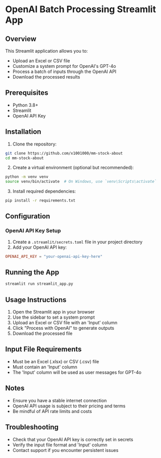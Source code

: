 # OpenAI Batch Processing Streamlit App

## Overview
This Streamlit application allows you to:
- Upload an Excel or CSV file
- Customize a system prompt for OpenAI's GPT-4o
- Process a batch of inputs through the OpenAI API
- Download the processed results

## Prerequisites
- Python 3.8+
- Streamlit
- OpenAI API Key

## Installation

1. Clone the repository:
```bash
git clone https://github.com/x1001000/mm-stock-about
cd mm-stock-about
```

2. Create a virtual environment (optional but recommended):
```bash
python -m venv venv
source venv/bin/activate  # On Windows, use `venv\Scripts\activate`
```

3. Install required dependencies:
```bash
pip install -r requirements.txt
```

## Configuration

### OpenAI API Key Setup
1. Create a `.streamlit/secrets.toml` file in your project directory
2. Add your OpenAI API key:
```toml
OPENAI_API_KEY = "your-openai-api-key-here"
```

## Running the App
```bash
streamlit run streamlit_app.py
```

## Usage Instructions
1. Open the Streamlit app in your browser
2. Use the sidebar to set a system prompt
3. Upload an Excel or CSV file with an 'Input' column
4. Click "Process with OpenAI" to generate outputs
5. Download the processed file

## Input File Requirements
- Must be an Excel (.xlsx) or CSV (.csv) file
- Must contain an 'Input' column
- The 'Input' column will be used as user messages for GPT-4o

## Notes
- Ensure you have a stable internet connection
- OpenAI API usage is subject to their pricing and terms
- Be mindful of API rate limits and costs

## Troubleshooting
- Check that your OpenAI API key is correctly set in secrets
- Verify the input file format and 'Input' column
- Contact support if you encounter persistent issues
